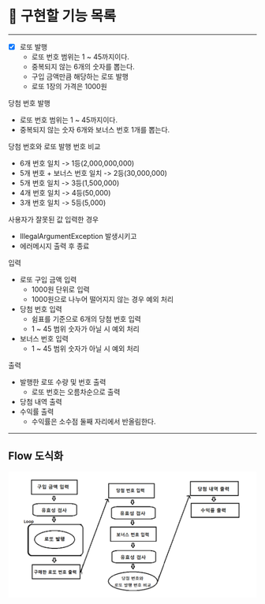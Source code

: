 # 🚀 구현할 기능 목록

--- 

- [x] 로또 발행
  - 로또 번호 범위는 1 ~ 45까지이다.
  - 중복되지 않는 6개의 숫자를 뽑는다.
  - 구입 금액만큼 해당하는 로또 발행
  - 로또 1장의 가격은 1000원

당첨 번호 발행
- 로또 번호 범위는 1 ~ 45까지이다.
- 중복되지 않는 숫자 6개와 보너스 번호 1개를 뽑는다.

당첨 번호와 로또 발행 번호 비교
- 6개 번호 일치 -> 1등(2,000,000,000)
- 5개 번호 + 보너스 번호 일치 -> 2등(30,000,000)
- 5개 번호 일치 -> 3등(1,500,000)
- 4개 번호 일치 -> 4등(50,000)
- 3개 번호 일치 -> 5등(5,000)

사용자가 잘못된 값 입력한 경우
- IllegalArgumentException 발생시키고
- 에러메시지 출력 후 종료

입력
- 로또 구입 금액 입력
  - 1000원 단위로 입력
  - 1000원으로 나누어 떨어지지 않는 경우 예외 처리
- 당첨 번호 입력
  - 쉼표를 기준으로 6개의 당첨 번호 입력
  - 1 ~ 45 범위 숫자가 아닐 시 예외 처리
- 보너스 번호 입력 
  - 1 ~ 45 범위 숫자가 아닐 시 예외 처리

출력
- 발행한 로또 수량 및 번호 출력
  - 로또 번호는 오름차순으로 출력
- 당첨 내역 출력
- 수익률 출력
  - 수익률은 소수점 둘째 자리에서 반올림한다.
  

---

## Flow 도식화

![](Flow.png)